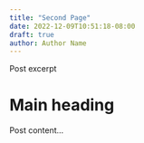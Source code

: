 ```yaml
---
title: "Second Page"
date: 2022-12-09T10:51:18-08:00
draft: true
author: Author Name
---
```


Post excerpt

# Main heading

Post content...